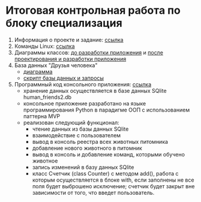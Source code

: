 # Итоговая контрольная работа по блоку специализация

1. Информация о проекте и задание: [ссылка](https://github.com/ElenaAgapitova/final_certification_programming/blob/master/%D0%98%D1%82%D0%BE%D0%B3%D0%BE%D0%B2%D0%B0%D1%8F%20%D0%BA%D0%BE%D0%BD%D1%82%D1%80%D0%BE%D0%BB%D1%8C%D0%BD%D0%B0%D1%8F%20%D1%80%D0%B0%D0%B1%D0%BE%D1%82%D0%B0.pdf)
2. Команды Linux: [ссылка](https://github.com/ElenaAgapitova/final_certification_programming/blob/master/Linux.pdf)
3. Диаграммы классов: [до разработки приложения](https://github.com/ElenaAgapitova/final_certification_programming/blob/master/diagrams/%D0%94%D0%B8%D0%B0%D0%B3%D1%80%D0%B0%D0%BC%D0%BC%D0%B0%20%D0%BA%D0%BB%D0%B0%D1%81%D1%81%D0%BE%D0%B2.png) и [после проектирования и разработки приложения](https://github.com/ElenaAgapitova/final_certification_programming/blob/master/diagrams/%D0%94%D0%B8%D0%B0%D0%B3%D1%80%D0%B0%D0%BC%D0%BC%D0%B0%20%D0%BA%D0%BB%D0%B0%D1%81%D1%81%D0%BE%D0%B2%20%D0%BF%D1%80%D0%B8%D0%BB%D0%BE%D0%B6%D0%B5%D0%BD%D0%B8%D1%8F.png)
4. База данных "Друзья человека"
    * [диаграмма](https://github.com/ElenaAgapitova/final_certification_programming/blob/master/database/DB_human_friends.jpg)
    * [скрипт базы данных и запросы](https://github.com/ElenaAgapitova/final_certification_programming/blob/master/database/Human_friends.sql)
5. Программный код консольного приложения: [ссылка](https://github.com/ElenaAgapitova/final_certification_programming/tree/master/App)
    * хранение данных осуществляется в базе данных SQlite human_friends2.db
    * консольное приложение разработано на языке программирования Python в парадигме ООП c использованием паттерна MVP
    * реализован следующий функционал:
        * чтение данных из базы данных SQlite
        * взаимодействие с пользователем 
        * вывод в консоль реестра всех животных питомника
        * добавление нового животного в питомник
        * вывод в консоль и добавление команд, которыми обучено животное
        * запись изменений в базу данных SQlite
        * класс Счетчик (class Counter) с методом add(), работа с которым осуществляется в блоке with, если заполнены не все поля будет выброшено исключение; счетчик будет закрыт вне зависимости от того, что введет пользователь.